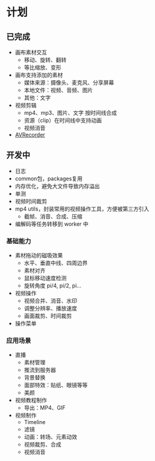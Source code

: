 # 计划

## 已完成

- 画布素材交互
  - 移动、旋转、翻转
  - 等比缩放、变形
- 画布支持添加的素材
  - 媒体来源：摄像头、麦克风、分享屏幕
  - 本地文件：视频、音频、图片
  - 其他：文字
- 视频剪辑
  - mp4、mp3、图片、文字 按时间线合成 
  - 资源（clip）在时间线中支持动画
  - 视频消音
- [AVRecorder](packages/av-recorder/README.md)

## 开发中

- 日志
- common包，packages复用
- 内存优化，避免大文件导致内存溢出
- 单测
- 视频时间裁剪
- mp4 utils，封装常用的视频操作工具，方便被第三方引入
  - 截帧、消音、合成、压缩
- 编解码等任务转移到 worker 中

### 基础能力 
- 素材拖动的磁吸效果  
  - 水平、垂直中线、四周边界
  - 素材对齐
  - 鼠标移动速度检测
  - 旋转角度 pi/4, pi/2, pi...
- 视频操作
  - 视频合并、消音、水印
  - 调整分辨率、播放速度
  - 画面裁剪、时间裁剪
- 操作菜单

### 应用场景
- 直播
  - 素材管理
  - 推流到服务器  
  - 背景替换
  - 面部特效：贴纸、眼镜等等
  - 美颜
- 视频教程制作
  - 导出：MP4、GIF
- 视频制作
  - Timeline
  - 滤镜
  - 动画：转场、元素动效
  - 视频裁剪、合成
  - 视频消音

